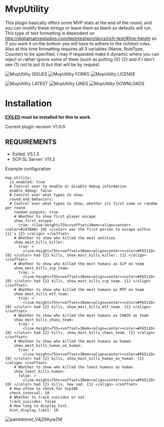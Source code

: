 # MvpUtility

This plugin basically offers some MVP stats at the end of the round, and you can modify these strings or leave them as blank so defaults will run. This type of text formatting is dependent on http://digitalnativestudios.com/textmeshpro/docs/rich-text/#line-height so if you want it on the bottom you will have to adhere to the richtext rules. Also at this time formatting requires all 3 variables (Name, RoleType, Counter) to be specified. I may if requested make it dynamic where you can reject or rather ignore some of them (such as putting {0} {2} and if I don't see {1} not to put it) but that will be by request. 

![MvpUtility ISSUES](https://img.shields.io/github/issues/Undid-Iridium/MvpUtility)
![MvpUtility FORKS](https://img.shields.io/github/forks/Undid-Iridium/MvpUtility)
![MvpUtility LICENSE](https://img.shields.io/github/license/Undid-Iridium/MvpUtility)


![MvpUtility LATEST](https://img.shields.io/github/v/release/Undid-Iridium/MvpUtility?include_prereleases&style=flat-square)
![MvpUtility LINES](https://img.shields.io/tokei/lines/github/Undid-Iridium/MvpUtility)
![MvpUtility DOWNLOADS](https://img.shields.io/github/downloads/Undid-Iridium/MvpUtility/total?style=flat-square)



# Installation

**[EXILED](https://github.com/Exiled-Team/EXILED) must be installed for this to work.**

Current plugin version: V1.0.0

## REQUIREMENTS
* Exiled: V5.1.3
* SCP:SL Server: V11.2


Example configuration
```
mvp_utility:
  is_enabled: true
  # Control over to enable or disable debug information
  enable_debug: false
  # Control over what types to show
  round_end_behaviors:
  # Control over what types to show, whether its first come or random per round
    random_outputs: true
    # Whether to show first player escape
    show_first_escape:
      true: <line-height=75%><voffset=30em><align=center><color=#247BA0> {0} </color> was the first person to escape within {1}'s {2} </align> </voffset>
    # Whether to show who killed the most entities
    show_most_kills_killer:
      true: >
        <line-height=75%><voffset=30em><align=center><color=#F6511D> {0} </color> had {2} kills, show_most_kills_killer. {1} </align> </voffset> 
    # Whether to show who killed the most humans as SCP on team
    show_most_kills_scp_team:
      true: >
        <line-height=75%><voffset=30em><align=center><color=#F6511D> {0} </color> had {2} kills, show_most_kills_scp_team. {1} </align> </voffset> 
    # Whether to show who killed the most humans as MTF on team
    show_most_kills_mtf_team:
      true: >
        <line-height=75%><voffset=30em><align=center><color=#F6511D> {0} </color> had {2} kills, show_most_kills_mtf_team. {1} </align> </voffset> 
    # Whether to show who killed the most humans as CHAOS on team
    show_most_kills_chaos_team:
      true: >
        <line-height=75%><voffset=30em><align=center><color=#F6511D> {0} </color> had {2} kills, show_most_kills_chaos_team. {1} </align> </voffset> 
    # Whether to show who killed the most humans as human
    show_most_kills_human_on_human:
      true: >
        <line-height=75%><voffset=30em><align=center><color=#F6511D> {0} </color> had {2} kills, show_most_kills_human_on_human. {1} </align> </voffset> 
    # Whether to show who killed the least humans as human
    show_least_kills_human:
      false: >
        <line-height=75%><voffset=30em><align=center><color=#F6511D> {0} </color> had {2} kills, how sad. {1} </align> </voffset>
  # How often to check for Scp106
  check_interval: 10
  # Whether to track suicides or not.
  track_suicides: false
  # How long to display hint.
  hint_display_limit: 10
 ```
 
![paintdotnet_V4jZ6KywZM](https://user-images.githubusercontent.com/24619207/164623340-95b71ddf-d494-4e21-860d-3a010a35264e.png)
